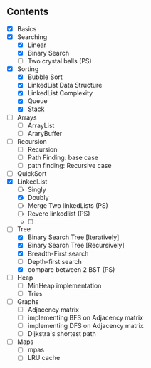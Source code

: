 ## Contents

- [x] Basics
- [x] Searching
  - [x] Linear
  - [x] Binary Search
  - [ ] Two crystal balls (PS)
- [x] Sorting
  - [x] Bubble Sort
  - [x] LinkedList Data Structure
  - [x] LinkedList Complexity
  - [x] Queue
  - [x] Stack
- [ ] Arrays
  - [ ] ArrayList
  - [ ] AraryBuffer
- [ ] Recursion
  - [ ] Recursion
  - [ ] Path Finding: base case
  - [ ] path finding: Recursive case
- [ ] QuickSort
- [x] LinkedList
  - [ ] Singly
  - [x] Doubly
  - [ ] Merge Two linkedLists (PS)
  - [ ] Revere linkedlist (PS)
  - [ ]
- [ ] Tree
  - [x] Binary Search Tree [Iteratively]
  - [x] Binary Search Tree [Recursively]
  - [x] Breadth-First search
  - [ ] Depth-first search
  - [x] compare between 2 BST (PS)
- [ ] Heap
  - [ ] MinHeap implementation
  - [ ] Tries
- [ ] Graphs
  - [ ] Adjacency matrix
  - [ ] implementing BFS on Adjacency matrix
  - [ ] implementing DFS on Adjacency matrix
  - [ ] Dijkstra's shortest path
- [ ] Maps
  - [ ] mpas
  - [ ] LRU cache
